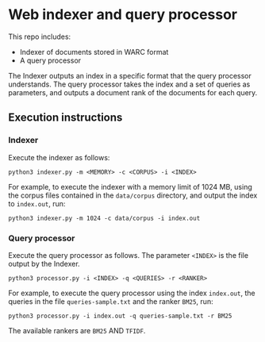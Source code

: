 # Web indexer and query processor

This repo includes:

- Indexer of documents stored in WARC format
- A query processor

The Indexer outputs an index in a specific format that the query processor
understands. The query processor takes the index and a set of queries as
parameters, and outputs a document rank of the documents for each query.

## Execution instructions

### Indexer

Execute the indexer as follows:

```shell
python3 indexer.py -m <MEMORY> -c <CORPUS> -i <INDEX>
```

For example, to execute the indexer with a memory limit of 1024 MB, using the
corpus files contained in the `data/corpus` directory, and output the index to
`index.out`, run:

```shell
python3 indexer.py -m 1024 -c data/corpus -i index.out
```

### Query processor

Execute the query processor as follows. The parameter `<INDEX>` is the file
output by the Indexer.

```shell
python3 processor.py -i <INDEX> -q <QUERIES> -r <RANKER>
```

For example, to execute the query processor using the index `index.out`, the
queries in the file `queries-sample.txt` and the ranker `BM25`, run:

```shell
python3 processor.py -i index.out -q queries-sample.txt -r BM25
```

The available rankers are `BM25` AND `TFIDF`.

